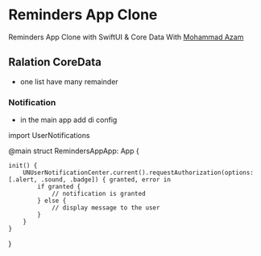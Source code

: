# Reminders App Clone 


Reminders App Clone with SwiftUI & Core Data With [Mohammad Azam](https://www.udemy.com/course/building-a-reminders-app-clone-with-swiftui-core-data/)


## Ralation CoreData
- one list have many remainder


### Notification
- in the main app add di config

import UserNotifications

@main
struct RemindersAppApp: App {

    init() {
        UNUserNotificationCenter.current().requestAuthorization(options: [.alert, .sound, .badge]) { granted, error in
            if granted {
                // notification is granted
            } else {
                // display message to the user
            }
        }
    }
}

